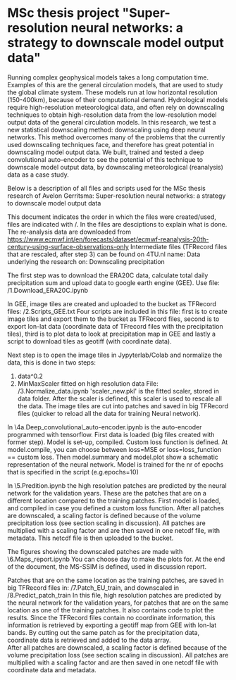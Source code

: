 # MSc thesis project "Super-resolution neural networks: a strategy to downscale model output data"
Running complex geophysical models takes a long computation time. Examples of this are the general circulation models, that are used to study the global climate system. These models run at low horizontal resolution (150-400km), because of their computational demand. Hydrological models require high-resolution meteorological data, and often rely on downscaling techniques to obtain high-resolution data from the low-resolution model output data of the general circulation models. In this research, we test a new statistical downscaling method: downscaling using deep neural networks. This method overcomes many of the problems that the currently used downscaling techniques face, and therefore has great potential in downscaling model output data. We built, trained and tested a deep convolutional auto-encoder to see the potential of this technique to downscale model output data, by downscaling meteorological (reanalysis) data as a case study. 

Below is a description of all files and scripts used for the MSc thesis research of Avelon Gerritsma:
Super-resolution neural networks: a strategy to downscale model output data

This document indicates the order in which the files were created/used, files are indicated with /. 
In the files are desciptions to explain what is done.
The re-analysis data are downloaded from https://www.ecmwf.int/en/forecasts/dataset/ecmwf-reanalysis-20th-century-using-surface-observations-only
Intermediate files (TFRecord files that are rescaled, after step 3) can be found on 4TU.nl name: Data underlying the research on: Downscaling precipitation

The first step was to download the ERA20C data, calculate total daily precipitation sum and upload data to google earth engine (GEE). Use file:
/1.Download_ERA20C.ipynb 

In GEE, image tiles are created and uploaded to the bucket as TFRecord files:
/2.Scripts_GEE.txt
Four scripts are included in this file: first is to create image tiles and export them to the bucket as TFRecord files, 
second is to export lon-lat data (coordinate data of TFrecord files with the precipitation tiles), third is to plot data to look
at precipitation map in GEE and lastly a script to download tiles as geotiff (with coordinate data).

Next step is to open the image tiles in Jypyterlab/Colab and normalize the data, this is done in two steps:
1. data^0.2
2. MinMaxScaler fitted on high resolution data
File:
/3.Normalize_data.ipynb 
'scaler_new.pkl' is the fitted scaler, stored in data folder.
After the scaler is defined, this scaler is used to rescale all the data. The image tiles are cut into patches and saved 
in big TFRecord files (quicker to reload all the data for training Neural network).

In \4a.Deep_convolutional_auto-encoder.ipynb  is the auto-encoder programmed with tensorflow. First data is loaded 
(big files created with former step). Model is set-up, compiled. Custom loss function is defined. At model.compile, 
you can choose between loss=MSE or loss=loss_function == custom loss.
Then model.summary and model.plot show a schematic representation of the neural network.
Model is trained for the nr of epochs that is specified in the script (e.g.epochs=10)

In \5.Predition.ipynb the high resolution patches are predicted by the neural network for the validation years. 
These are the patches that are on a different location compared to the training patches.
First model is loaded, and compiled in case you defined a custom loss function.
After all patches are downscaled, a scaling factor is defined because of the volume precipitation loss (see section scaling in discussion).
All patches are multiplied with a scaling factor and are then saved in one netcdf file, with metadata.
This netcdf file is then uploaded to the bucket.

The figures showing the downscaled patches are made with \6.Maps_report.ipynb 
You can choose day to make the plots for.
At the end of the document, the MS-SSIM is defined, used in discussion report.

Patches that are on the same location as the training patches, are saved in big TFRecord files in:
/7.Patch_EU_train, and downscaled in /8.Predict_patch_train
In this file, high resolution patches are predicted by the neural network for the validation years, 
for patches that are on the same location as one of the training patches. It also contains code to plot
the results. Since the TFRecord files contain no coordinate information, this information is retrieved 
by exporting a geotiff map from GEE with lon-lat bands. By cutting out the same patch as for the 
precipitation data, coordinate data is retrieved and added to the data array.  
After all patches are downscaled, a scaling factor is defined because of the volume precipitation loss (see section scaling in discussion).
All patches are multiplied with a scaling factor and are then saved in one netcdf file with coordinate data and metadata.
